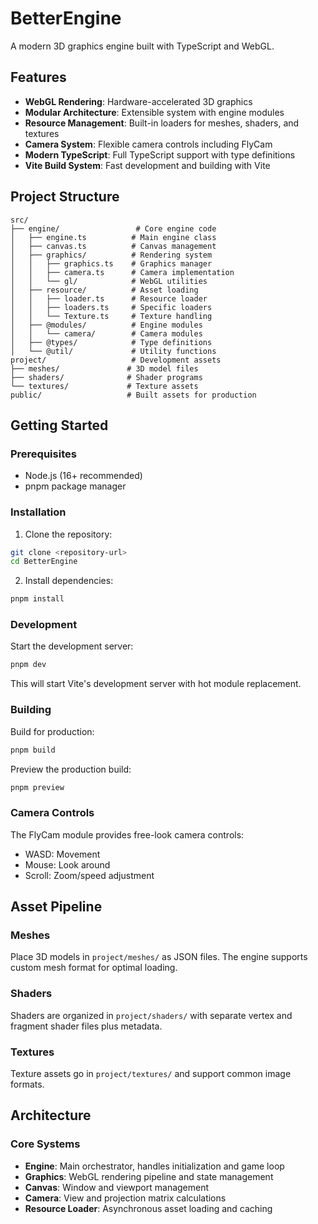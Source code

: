 # BetterEngine
A modern 3D graphics engine built with TypeScript and WebGL.

## Features

- **WebGL Rendering**: Hardware-accelerated 3D graphics
- **Modular Architecture**: Extensible system with engine modules
- **Resource Management**: Built-in loaders for meshes, shaders, and textures
- **Camera System**: Flexible camera controls including FlyCam
- **Modern TypeScript**: Full TypeScript support with type definitions
- **Vite Build System**: Fast development and building with Vite

## Project Structure

```
src/
├── engine/                 # Core engine code
│   ├── engine.ts          # Main engine class
│   ├── canvas.ts          # Canvas management
│   ├── graphics/          # Rendering system
│   │   ├── graphics.ts    # Graphics manager
│   │   ├── camera.ts      # Camera implementation
│   │   └── gl/            # WebGL utilities
│   ├── resource/          # Asset loading
│   │   ├── loader.ts      # Resource loader
│   │   ├── loaders.ts     # Specific loaders
│   │   └── Texture.ts     # Texture handling
│   ├── @modules/          # Engine modules
│   │   └── camera/        # Camera modules
│   ├── @types/            # Type definitions
│   └── @util/             # Utility functions
project/                   # Development assets
├── meshes/               # 3D model files
├── shaders/              # Shader programs
└── textures/             # Texture assets
public/                   # Built assets for production
```

## Getting Started

### Prerequisites

- Node.js (16+ recommended)
- pnpm package manager

### Installation

1. Clone the repository:
```bash
git clone <repository-url>
cd BetterEngine
```

2. Install dependencies:
```bash
pnpm install
```

### Development

Start the development server:
```bash
pnpm dev
```

This will start Vite's development server with hot module replacement.

### Building

Build for production:
```bash
pnpm build
```

Preview the production build:
```bash
pnpm preview
```
### Camera Controls

The FlyCam module provides free-look camera controls:
- WASD: Movement
- Mouse: Look around
- Scroll: Zoom/speed adjustment

## Asset Pipeline

### Meshes
Place 3D models in `project/meshes/` as JSON files. The engine supports custom mesh format for optimal loading.

### Shaders
Shaders are organized in `project/shaders/` with separate vertex and fragment shader files plus metadata.

### Textures
Texture assets go in `project/textures/` and support common image formats.

## Architecture

### Core Systems

- **Engine**: Main orchestrator, handles initialization and game loop
- **Graphics**: WebGL rendering pipeline and state management
- **Canvas**: Window and viewport management
- **Camera**: View and projection matrix calculations
- **Resource Loader**: Asynchronous asset loading and caching
